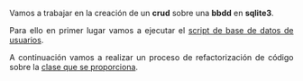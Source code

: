 <div align="justify">

Vamos a trabajar en la creación de un __crud__ sobre una __bbdd__ en __sqlite3__.

Para ello en primer lugar vamos a ejecutar el [script de base de datos de usuarios](file/script-usuarios.sql).

A continuación vamos a realizar un proceso de refactorización de código sobre la [clase que se proporciona](file/MainController.java).

</div>
